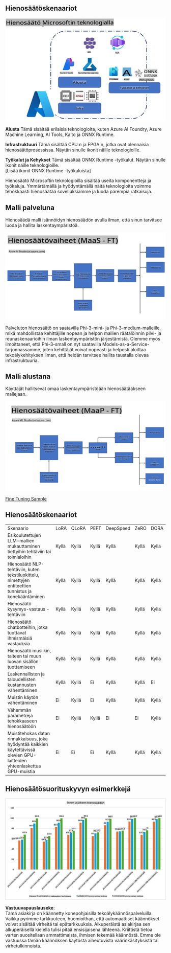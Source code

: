 ## Hienosäätöskenaariot

![Hienosäätö MS-palveluilla](../../../../translated_images/FinetuningwithMS.25759a0154a97ad90e43a6cace37d6bea87f0ac0236ada3ad5d4a1fbacc3bdf7.fi.png)

**Alusta** Tämä sisältää erilaisia teknologioita, kuten Azure AI Foundry, Azure Machine Learning, AI Tools, Kaito ja ONNX Runtime.

**Infrastruktuuri** Tämä sisältää CPU:n ja FPGA:n, jotka ovat olennaisia hienosäätöprosessissa. Näytän sinulle ikonit näille teknologioille.

**Työkalut ja Kehykset** Tämä sisältää ONNX Runtime -työkalut. Näytän sinulle ikonit näille teknologioille.  
[Lisää ikonit ONNX Runtime -työkaluista]

Hienosäätö Microsoftin teknologioilla sisältää useita komponentteja ja työkaluja. Ymmärtämällä ja hyödyntämällä näitä teknologioita voimme tehokkaasti hienosäätää sovelluksiamme ja luoda parempia ratkaisuja.

## Malli palveluna

Hienosäädä malli isännöidyn hienosäädön avulla ilman, että sinun tarvitsee luoda ja hallita laskentaympäristöä.

![MaaS Hienosäätö](../../../../translated_images/MaaSfinetune.6184d80a336ea9d7bb67a581e9e5d0b021cafdffff7ba257c2012e2123e0d77e.fi.png)

Palveluton hienosäätö on saatavilla Phi-3-mini- ja Phi-3-medium-malleille, mikä mahdollistaa kehittäjille nopean ja helpon mallien räätälöinnin pilvi- ja reunaskenaarioihin ilman laskentaympäristön järjestämistä. Olemme myös ilmoittaneet, että Phi-3-small on nyt saatavilla Models-as-a-Service-tarjonnassamme, joten kehittäjät voivat nopeasti ja helposti aloittaa tekoälykehityksen ilman, että heidän tarvitsee hallita taustalla olevaa infrastruktuuria.

## Malli alustana

Käyttäjät hallitsevat omaa laskentaympäristöään hienosäätääkseen mallejaan.

![Maap Hienosäätö](../../../../translated_images/MaaPFinetune.cf8b08ef05bf57f362da90834be87562502f4370de4a7325a9fb03b8c008e5e7.fi.png)

[Fine Tuning Sample](https://github.com/Azure/azureml-examples/blob/main/sdk/python/foundation-models/system/finetune/chat-completion/chat-completion.ipynb)

## Hienosäätöskenaariot

| | | | | | | |
|-|-|-|-|-|-|-|
|Skenaario|LoRA|QLoRA|PEFT|DeepSpeed|ZeRO|DORA|
|Esikoulutettujen LLM-mallien mukauttaminen tiettyihin tehtäviin tai toimialoihin|Kyllä|Kyllä|Kyllä|Kyllä|Kyllä|Kyllä|
|Hienosäätö NLP-tehtäviin, kuten tekstiluokittelu, nimettyjen entiteettien tunnistus ja konekääntäminen|Kyllä|Kyllä|Kyllä|Kyllä|Kyllä|Kyllä|
|Hienosäätö kysymys-vastaus -tehtäviin|Kyllä|Kyllä|Kyllä|Kyllä|Kyllä|Kyllä|
|Hienosäätö chatbotteihin, jotka tuottavat ihmismäisiä vastauksia|Kyllä|Kyllä|Kyllä|Kyllä|Kyllä|Kyllä|
|Hienosäätö musiikin, taiteen tai muun luovan sisällön tuottamiseen|Kyllä|Kyllä|Kyllä|Kyllä|Kyllä|Kyllä|
|Laskennallisten ja taloudellisten kustannusten vähentäminen|Kyllä|Kyllä|Ei|Kyllä|Kyllä|Ei|
|Muistin käytön vähentäminen|Ei|Kyllä|Ei|Kyllä|Kyllä|Kyllä|
|Vähemmän parametreja tehokkaaseen hienosäätöön|Ei|Kyllä|Kyllä|Ei|Ei|Kyllä|
|Muistitehokas datan rinnakkaisuus, joka hyödyntää kaikkien käytettävissä olevien GPU-laitteiden yhteenlaskettua GPU-muistia|Ei|Ei|Ei|Kyllä|Kyllä|Kyllä|

## Hienosäätösuorituskyvyn esimerkkejä

![Hienosäätösuorituskyky](../../../../translated_images/Finetuningexamples.9dbf84557eef43e011eb7cadf51f51686f9245f7953e2712a27095ab7d18a6d1.fi.png)

**Vastuuvapauslauseke**:  
Tämä asiakirja on käännetty konepohjaisilla tekoälykäännöspalveluilla. Vaikka pyrimme tarkkuuteen, huomioithan, että automaattiset käännökset voivat sisältää virheitä tai epätarkkuuksia. Alkuperäistä asiakirjaa sen alkuperäisellä kielellä tulisi pitää ensisijaisena lähteenä. Kriittistä tietoa varten suositellaan ammattimaista, ihmisen tekemää käännöstä. Emme ole vastuussa tämän käännöksen käytöstä aiheutuvista väärinkäsityksistä tai virhetulkinnoista.